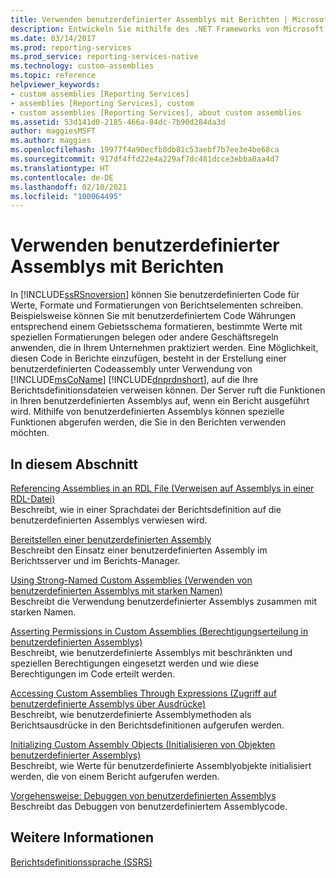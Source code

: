 ```yaml
---
title: Verwenden benutzerdefinierter Assemblys mit Berichten | Microsoft-Dokumentation
description: Entwickeln Sie mithilfe des .NET Frameworks von Microsoft eine benutzerdefinierte Codeassembly, damit Sie in Ihren Berichtsdefinitionsdateien auf die Assembly verweisen können.
ms.date: 03/14/2017
ms.prod: reporting-services
ms.prod_service: reporting-services-native
ms.technology: custom-assemblies
ms.topic: reference
helpviewer_keywords:
- custom assemblies [Reporting Services]
- assemblies [Reporting Services], custom
- custom assemblies [Reporting Services], about custom assemblies
ms.assetid: 53d141d0-2185-466a-84dc-7b90d284da3d
author: maggiesMSFT
ms.author: maggies
ms.openlocfilehash: 19977f4a90ecfb8db81c53aebf7b7ee3e4be68ca
ms.sourcegitcommit: 917df4ffd22e4a229af7dc481dcce3ebba0aa4d7
ms.translationtype: HT
ms.contentlocale: de-DE
ms.lasthandoff: 02/10/2021
ms.locfileid: "100064495"
---
```

# <a name="using-custom-assemblies-with-reports"></a>Verwenden benutzerdefinierter Assemblys mit Berichten
  In [!INCLUDE[ssRSnoversion](../../includes/ssrsnoversion-md.md)] können Sie benutzerdefinierten Code für Werte, Formate und Formatierungen von Berichtselementen schreiben. Beispielsweise können Sie mit benutzerdefiniertem Code Währungen entsprechend einem Gebietsschema formatieren, bestimmte Werte mit speziellen Formatierungen belegen oder andere Geschäftsregeln anwenden, die in Ihrem Unternehmen praktiziert werden. Eine Möglichkeit, diesen Code in Berichte einzufügen, besteht in der Erstellung einer benutzerdefinierten Codeassembly unter Verwendung von [!INCLUDE[msCoName](../../includes/msconame-md.md)] [!INCLUDE[dnprdnshort](../../includes/dnprdnshort-md.md)], auf die Ihre Berichtsdefinitionsdateien verweisen können. Der Server ruft die Funktionen in Ihren benutzerdefinierten Assemblys auf, wenn ein Bericht ausgeführt wird. Mithilfe von benutzerdefinierten Assemblys können spezielle Funktionen abgerufen werden, die Sie in den Berichten verwenden möchten.  
  
## <a name="in-this-section"></a>In diesem Abschnitt  
 [Referencing Assemblies in an RDL File (Verweisen auf Assemblys in einer RDL-Datei)](../../reporting-services/custom-assemblies/referencing-assemblies-in-an-rdl-file.md)  
 Beschreibt, wie in einer Sprachdatei der Berichtsdefinition auf die benutzerdefinierten Assemblys verwiesen wird.  
  
 [Bereitstellen einer benutzerdefinierten Assembly](../../reporting-services/custom-assemblies/deploying-a-custom-assembly.md)  
 Beschreibt den Einsatz einer benutzerdefinierten Assembly im Berichtsserver und im Berichts-Manager.  
  
 [Using Strong-Named Custom Assemblies (Verwenden von benutzerdefinierten Assemblys mit starken Namen)](../../reporting-services/custom-assemblies/using-strong-named-custom-assemblies.md)  
 Beschreibt die Verwendung benutzerdefinierter Assemblys zusammen mit starken Namen.  
  
 [Asserting Permissions in Custom Assemblies (Berechtigungserteilung in benutzerdefinierten Assemblys)](../../reporting-services/custom-assemblies/asserting-permissions-in-custom-assemblies.md)  
 Beschreibt, wie benutzerdefinierte Assemblys mit beschränkten und speziellen Berechtigungen eingesetzt werden und wie diese Berechtigungen im Code erteilt werden.  
  
 [Accessing Custom Assemblies Through Expressions (Zugriff auf benutzerdefinierte Assemblys über Ausdrücke)](../../reporting-services/custom-assemblies/accessing-custom-assemblies-through-expressions.md)  
 Beschreibt, wie benutzerdefinierte Assemblymethoden als Berichtsausdrücke in den Berichtsdefinitionen aufgerufen werden.  
  
 [Initializing Custom Assembly Objects (Initialisieren von Objekten benutzerdefinierter Assemblys)](../../reporting-services/custom-assemblies/initializing-custom-assembly-objects.md)  
 Beschreibt, wie Werte für benutzerdefinierte Assemblyobjekte initialisiert werden, die von einem Bericht aufgerufen werden.  
  
 [Vorgehensweise: Debuggen von benutzerdefinierten Assemblys](../../reporting-services/custom-assemblies/how-to-debug-custom-assemblies.md)  
 Beschreibt das Debuggen von benutzerdefiniertem Assemblycode.  
  
## <a name="see-also"></a>Weitere Informationen  
 [Berichtsdefinitionssprache (SSRS)](../../reporting-services/reports/report-definition-language-ssrs.md)  
  
  
